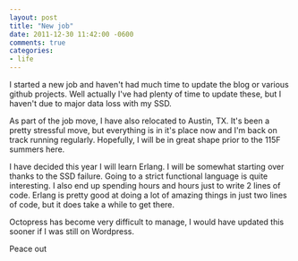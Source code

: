 ```yaml
---
layout: post
title: "New job"
date: 2011-12-30 11:42:00 -0600
comments: true
categories:
- life
---
```


I started a new job and haven't had much time to update the blog or various github projects.  Well actually I've had plenty of time to update these, but I haven't due to major data loss with my SSD.

As part of the job move, I have also relocated to Austin, TX.  It's been a pretty stressful move, but everything is in it's place now and I'm back on track running regularly.  Hopefully, I will be in great shape prior to the 115F summers here.

I have decided this year I will learn Erlang.  I will be somewhat starting over thanks to the SSD failure.  Going to a strict functional language is quite interesting.  I also end up spending hours and hours just to write 2 lines of code.  Erlang is pretty good at doing a lot of amazing things in just two lines of code, but it does take a while to get there.

Octopress has become very difficult to manage, I would have updated this sooner if I was still on Wordpress.

Peace out
